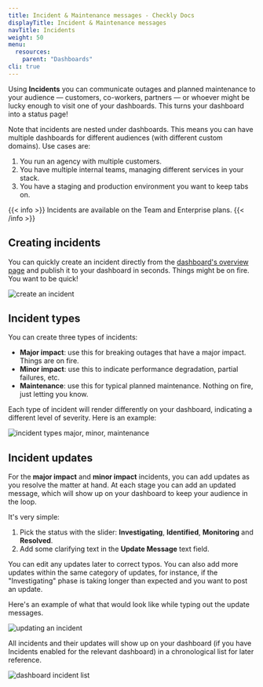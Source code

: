 ```yaml
---
title: Incident & Maintenance messages - Checkly Docs
displayTitle: Incident & Maintenance messages 
navTitle: Incidents
weight: 50
menu:
  resources:
    parent: "Dashboards"
cli: true
---
```


Using **Incidents** you can communicate outages and planned maintenance to your audience — customers, co-workers, partners —
or whoever might be lucky enough to visit one of your dashboards. This turns your dashboard into a status page!

Note that incidents are nested under dashboards. This means you can have multiple dashboards for different audiences (with
different custom domains). Use cases are:

1. You run an agency with multiple customers.
2. You have multiple internal teams, managing different services in your stack.
3. You have a staging and production environment you want to keep tabs on.

{{< info >}}
Incidents are available on the Team and Enterprise plans.
{{< /info >}}

## Creating incidents

You can quickly create an incident directly from the [dashboard's overview page](https://app.checklyhq.com/dashes) and 
publish it to your dashboard in seconds. Things might be on fire. You want to be quick!

![create an incident](/docs/images/dashboards-v2/create_incident.png)

## Incident types

You can create three types of incidents:

- **Major impact**: use this for breaking outages that have a major impact. Things are on fire.
- **Minor impact**: use this to indicate performance degradation, partial failures, etc.
- **Maintenance**: use this for typical planned maintenance. Nothing on fire, just letting you know.

Each type of incident will render differently on your dashboard, indicating a different level of severity. 
Here is an example:

![incident types major, minor, maintenance](/docs/images/dashboards-v2/incidents_types.png)

## Incident updates

For the **major impact** and **minor impact** incidents, you can add updates as you resolve the matter at hand. At each
stage you can add an updated message, which will show up on your dashboard to keep your
audience in the loop. 

It's very simple:

1. Pick the status with the slider: **Investigating**, **Identified**, **Monitoring** and **Resolved**.
2. Add some clarifying text in the **Update Message** text field.

You can edit any updates later to correct typos. You can also add more updates within the same category of updates, for
instance, if the "Investigating" phase is taking longer than expected and you want to post an update.

Here's an example of what that would look like while typing out the update messages.

![updating an incident](/docs/images/dashboards-v2/incident_updates.png)

All incidents and their updates will show up on your dashboard (if you have Incidents enabled for the relevant dashboard)
in a chronological list for later reference.

![dashboard incident list](/docs/images/dashboards-v2/dashboard_incident_list.png)




